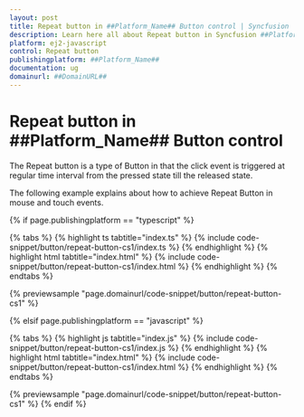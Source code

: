 ```yaml
---
layout: post
title: Repeat button in ##Platform_Name## Button control | Syncfusion
description: Learn here all about Repeat button in Syncfusion ##Platform_Name## Button control of Syncfusion Essential JS 2 and more.
platform: ej2-javascript
control: Repeat button 
publishingplatform: ##Platform_Name##
documentation: ug
domainurl: ##DomainURL##
---
```


# Repeat button in ##Platform_Name## Button control

The Repeat button is a type of Button in that the click event is triggered at regular time interval from the pressed state till the released state.

The following example explains about how to achieve Repeat Button in mouse and touch events.

{% if page.publishingplatform == "typescript" %}

 {% tabs %}
{% highlight ts tabtitle="index.ts" %}
{% include code-snippet/button/repeat-button-cs1/index.ts %}
{% endhighlight %}
{% highlight html tabtitle="index.html" %}
{% include code-snippet/button/repeat-button-cs1/index.html %}
{% endhighlight %}
{% endtabs %}
        
{% previewsample "page.domainurl/code-snippet/button/repeat-button-cs1" %}

{% elsif page.publishingplatform == "javascript" %}

{% tabs %}
{% highlight js tabtitle="index.js" %}
{% include code-snippet/button/repeat-button-cs1/index.js %}
{% endhighlight %}
{% highlight html tabtitle="index.html" %}
{% include code-snippet/button/repeat-button-cs1/index.html %}
{% endhighlight %}
{% endtabs %}

{% previewsample "page.domainurl/code-snippet/button/repeat-button-cs1" %}
{% endif %}